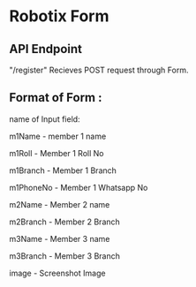 # Robotix Form 

## API Endpoint 

"/register" Recieves POST request through Form.

## Format of Form : 

name of Input field: 

m1Name - member 1 name

m1Roll - Member 1 Roll No

m1Branch - Member 1 Branch

m1PhoneNo - Member 1 Whatsapp No

m2Name - Member 2 name

m2Branch - Member 2 Branch

m3Name - Member 3 name

m3Branch - Member 3 Branch

image - Screenshot Image
